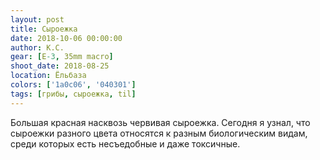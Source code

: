 ```yaml
---
layout: post
title: Сыроежка
date: 2018-10-06 00:00:00
author: К.С.
gear: [E-3, 35mm macro]
shoot_date: 2018-08-25
location: Ёльбаза
colors: ['1a0c06', '040301']
tags: [грибы, сыроежка, til]
---
```

Большая красная насквозь червивая сыроежка. Сегодня я узнал, что сыроежки разного цвета относятся к разным биологическим видам, среди которых есть несъедобные и даже токсичные.
